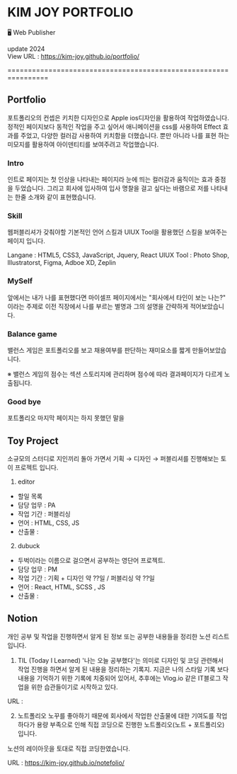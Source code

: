 # KIM JOY PORTFOLIO 
🖥️ Web Publisher 

update 2024 <br>
View URL : https://kim-joy.github.io/portfolio/


================================================================
## Portfolio
포트폴리오의 컨셉은 키치한 디자인으로 Apple ios디자인을 활용하여 작업하였습니다.  정적인 페이지보다 동적인 작업을 주고 싶어서 애니메이션을 css를 사용하여 Effect 효과를 주었고, 다양한 컬러감 사용하여 키치함을 더했습니다. 
뿐만 아니라 나를 표현 하는 미모지를 활용하여 아이덴티티를 보여주려고 작업했습니다.



### Intro
인트로 페이지는 첫 인상을 나타내는 페이지라 눈에 띄는 컬러감과 움직이는 효과 중점을 두었습니다. 그리고 회사에 입사하여 입사 명찰을 걸고 싶다는 바램으로 저를 나타내는 한줄 소개와 같이 표현했습니다.



### Skill
웹퍼블리셔가 갖춰야할 기본적인 언어 스킬과 UIUX Tool을 활용했던 스킬을 보여주는 페이지 입니다.

Langane : HTML5, CSS3, JavaScript, Jquery, React
UIUX Tool : Photo Shop, Illustratorst, Figma, Adboe XD, Zeplin

### MySelf
앞에서는 내가 나를 표현했다면 마이셀프 페이지에서는 "회사에서 타인이 보는 나는?" 이라는 주제로 이전 직장에서 나를 부르는 별명과 그의 설명을 간략하게 적어보았습니다.


### Balance game 
밸런스 게임은 포트폴리오를 보고 채용여부를 판단하는 재미요소를 짧게 만들어보았습니다. 

※ 밸런스 게임의 점수는 섹션 스토리지에 관리하며 점수에 따라 결과페이지가 다르게 노출됩니다. 


### Good bye
포트폴리오 마지막 페이지는 하지 못했던 말을 












## Toy Project
소규모의 스터디로 지인끼리 돌아 가면서 기획 → 디자인 → 퍼블리셔를 진행해보는 토이 프로젝트 입니다.


1. editor 
  - 할일 목록
  - 담당 업무 : PA
  - 작업 기간 : 퍼블리싱 
  - 언어 : HTML, CSS, JS
  - 산출물 : 

2. dubuck 
  - 두벅이라는 이름으로 걸으면서 공부하는 영단어 프로젝트.
  - 담당 업무 : PM 
  - 작업 기간 : 기획 + 디자인 약 ??일 / 퍼블리싱 약 ??일  
  - 언어 : React, HTML, SCSS , JS
  - 산출물 : 



## Notion 
개인 공부 및 작업을 진행하면서 알게 된 정보 또는 공부한 내용들을 정리한 노션 리스트 입니다.

1. TIL (Today I Learned)
'나는 오늘 공부했다'는 의미로 디자인 및 코딩 관련해서 작업 진행을 하면서 알게 된 내용을 정리하는 기록지. 
지금은 나의 스타일 기록 보다 내용을 기억하기 위한 기록에 치중되어 있어서, 추후에는 Vlog.io 같은 IT블로그 작업을 위한 습관들이기로 시작하고 있다.

URL : 

2. 노트폴리오
노꾸를 좋아하기 때문에 회사에서 작업한 산출물에 대한 기여도를 작업하다가 용량 부족으로 인해 직접 코딩으로 진행한 노트폴리오(노트 + 포트폴리오) 입니다.

노션의 레이아웃을 토대로 직접 코딩한였습니다. 

URL : https://kim-joy.github.io/notefolio/